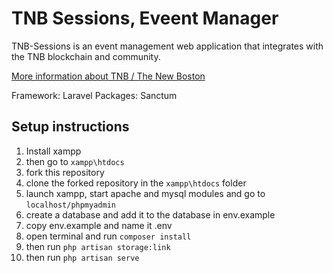 # TNB Sessions, Eveent Manager

TNB-Sessions is an event management web application that integrates with the TNB blockchain and community.

[More information about TNB / The New Boston](https://thenewboston.com/)

Framework: Laravel
Packages: Sanctum

## Setup instructions 

1. Install xampp
2. then go to `xampp\htdocs`
3. fork this repository
4. clone the forked repository in the `xampp\htdocs` folder
5. launch xampp, start apache and mysql modules and go to `localhost/phpmyadmin`
5. create a database and add it to the database in env.example
6. copy env.example and name it .env
7. open terminal and run `composer install`
8. then run `php artisan storage:link`
9. then run `php artisan serve`
